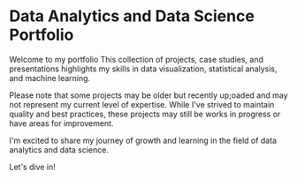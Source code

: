 # Data Analytics and Data Science Portfolio

Welcome to my portfolio This collection of projects, case studies, and presentations highlights my skills in data visualization, statistical analysis, and machine learning.

Please note that some projects may be older but recently up;oaded and may not represent my current level of expertise. While I've strived to maintain quality and best practices, these projects may still be works in progress or have areas for improvement.

I'm excited to share my journey of growth and learning in the field of data analytics and data science.

Let's dive in!
